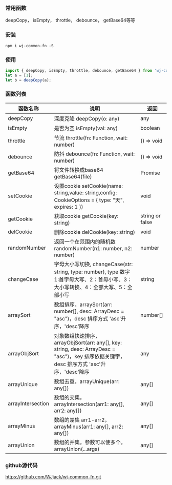 ### 常用函数
deepCopy， isEmpty， throttle， debounce， getBase64等等

### 安装
`npm i wj-common-fn -S`

### 使用
```javascript
import { deepCopy, isEmpty, throttle, debounce, getBase64 } from 'wj-common-fn';
let a = [1];
let b = deepCopy(a);
```

### 函数列表

| 函数名称 | 说明 | 返回 |
| ------- | ---- | ---- |
| deepCopy | 深度克隆 deepCopy(o: any) | any |
| isEmpty | 是否为空 isEmpty(val: any) | boolean |
| throttle | 节流 throttle(fn: Function, wait: number) | () => void |
| debounce | 防抖 debounce(fn: Function, wait: number) | () => void |
| getBase64 | 将文件转换成base64 getBase64(file) | Promise<unknown> |
| setCookie | 设置cookie setCookie(name: string,value: string,config: CookieOptions = { type: "天", expires: 1 }) | void |
| getCookie | 获取cookie getCookie(key: string) | string or false |
| delCookie | 删除cookie delCookie(key: string) | void |
| randomNumber | 返回一个在范围内的随机数 randomNumber(n1: number, n2: number) | number |
| changeCase | 字母大小写切换, changeCase(str: string, type: number), type 数字 1:首字母大写、2：首母小写、3：大小写转换、4：全部大写、5：全部小写 | string |
| arraySort | 数组排序，arraySort(arr: number[], desc: ArrayDesc = "asc")，desc 排序方式 'asc'升序，'desc'降序 | number[] |
| arrayObjSort | 对象数组快速排序，arrayObjSort(arr: any[], key: string, desc: ArrayDesc = "asc")，key 排序依据关键字，desc 排序方式 'asc'升序，'desc'降序 | any |
| arrayUnique | 数组去重，arrayUnique(arr: any[]) | any[] |
| arrayIntersection | 数组的交集，arrayIntersection(arr1: any[], arr2: any[]) | any[] |
| arrayMinus | 数组的差集 arr1-arr2，arrayMinus(arr1: any[], arr2: any[]) | any[] |
| arrayUnion | 数组的并集，参数可以使多个，arrayUnion(...args) | any[] |


### github源代码
<https://github.com/WJjack/wj-common-fn.git>